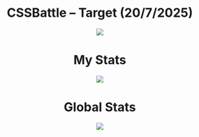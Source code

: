 <h1 align="center">CSSBattle – Target (20/7/2025)</h1>

<p align="center">
  <img src="https://github.com/user-attachments/assets/07828f08-fa88-44b1-b50b-459befa3c752">
</p>

<h1 align="center">My Stats</h1>

<p align="center">
  <img src="https://github.com/user-attachments/assets/899d33a8-5285-45ad-a5af-6b73e7254c55">
</p>

<h1 align="center">Global Stats</h1>

<p align="center">
  <img src="https://github.com/user-attachments/assets/490ad82b-8dc7-45c7-9abb-68fd4513e4be">
</p>
